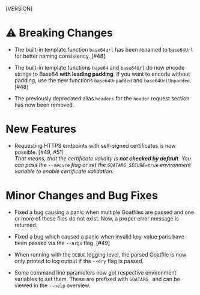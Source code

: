 [VERSION]

# ⚠️ Breaking Changes

- The built-in template function `base64url` has been renamed to `base64Url` for better naming consistency. [#48]

- The built-in template functions `base64` and `base64Url` do now encode strings to Base64 **with leading padding**. If you want to encode without padding, use the new functions `base64Unpadded` and `base64UrlUnpadded`. [#48]

- The previously deprecated alias `headers` for the `header` request section has now been removed.  

# New Features

- Requesting HTTPS endpoints with self-signed certificates is now possible. [#49, #51]  
  *That means, that the certificate validity is **not checked by default**. You can pass the `--secure` flag or set the `GOATARG_SECURE=true` environment variable to enable certificate validation.*

# Minor Changes and Bug Fixes

- Fixed a bug causing a panic when multiple Goatfiles are passed and one or more of these files do not exist. Now, a proper error message is returned.

- Fixed a bug which caused a panic when invalid key-value paris have been passed via the `--args` flag. [#49]

- When running with the `DEBUG` logging level, the parsed Goatfile is now only printed to log output if the `--dry` flag is passed.

- Some command line parameters now got respective environment variables to set them. These are prefixed with `GOATARG_` and can be viewed in the `--help` overview.